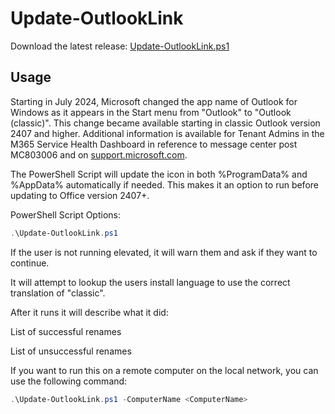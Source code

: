 # Update-OutlookLink

Download the latest release: [Update-OutlookLink.ps1](https://github.com/microsoft/CSS-Exchange/releases/latest/download/Update-OutlookLink.ps1)

## Usage

Starting in July 2024, Microsoft changed the app name of Outlook for Windows as it appears in the Start menu from "Outlook" to "Outlook (classic)". This change became available starting in classic Outlook version 2407 and higher. Additional information is available for Tenant Admins in the M365 Service Health Dashboard in reference to message center post MC803006 and on [support.microsoft.com](https://support.microsoft.com/office/outlook-icon-on-the-start-menu-is-not-updated-to-outlook-classic-8e10e5c7-a33d-4c7e-8ca3-213fba1eff10).

The PowerShell Script will update the icon in both %ProgramData% and %AppData% automatically if needed. This makes it an option to run before updating to Office version 2407+.

PowerShell Script Options:

```powershell
.\Update-OutlookLink.ps1
```

If the user is not running elevated, it will warn them and ask if they want to continue.

It will attempt to lookup the users install language to use the correct translation of "classic".

After it runs it will describe what it did:

List of successful renames

List of unsuccessful renames

If you want to run this on a remote computer on the local network, you can use the following command:

```powershell
.\Update-OutlookLink.ps1 -ComputerName <ComputerName>
```
